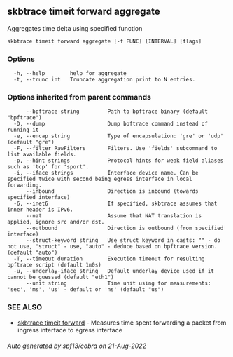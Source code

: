 ## skbtrace timeit forward aggregate

Aggregates time delta using specified function

```
skbtrace timeit forward aggregate [-f FUNC] [INTERVAL] [flags]
```

### Options

```
  -h, --help        help for aggregate
  -t, --trunc int   Truncate aggregation print to N entries.
```

### Options inherited from parent commands

```
      --bpftrace string         Path to bpftrace binary (default "bpftrace")
  -D, --dump                    Dump bpftrace command instead of running it
  -e, --encap string            Type of encapsulation: 'gre' or 'udp' (default "gre")
  -F, --filter RawFilters       Filters. Use 'fields' subcommand to list available fields.
  -p, --hint strings            Protocol hints for weak field aliases such as 'tcp' for 'sport'.
  -i, --iface strings           Interface device name. Can be specified twice with second being egress interface in local forwarding.
      --inbound                 Direction is inbound (towards specified interface)
  -6, --inet6                   If specified, skbtrace assumes that inner header is IPv6.
      --nat                     Assume that NAT translation is applied, ignore src and/or dst.
      --outbound                Direction is outbound (from specified interface)
      --struct-keyword string   Use struct keyword in casts: "" - do not use, "struct" - use, "auto" - deduce based on bpftrace version. (default "auto")
  -T, --timeout duration        Execution timeout for resulting bpftrace script (default 1m0s)
  -u, --underlay-iface string   Default underlay device used if it cannot be guessed (default "eth1")
      --unit string             Time unit using for measurements: 'sec', 'ms', 'us' - default or 'ns' (default "us")
```

### SEE ALSO

* [skbtrace timeit forward](skbtrace_timeit_forward.md)	 - Measures time spent forwarding a packet from ingress interface to egress interface

###### Auto generated by spf13/cobra on 21-Aug-2022
